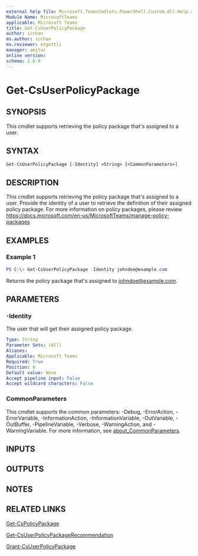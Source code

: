 ```yaml
---
external help file: Microsoft.TeamsCmdlets.PowerShell.Custom.dll-Help.xml
Module Name: MicrosoftTeams
applicable: Microsoft Teams
title: Get-CsUserPolicyPackage
author: icchan
ms.author: icchan
ms.reviewer: etgottli
manager: amitar
online version:
schema: 2.0.0
---
```


# Get-CsUserPolicyPackage

## SYNOPSIS

This cmdlet supports retrieving the policy package that's assigned to a user.

## SYNTAX

```
Get-CsUserPolicyPackage [-Identity] <String> [<CommonParameters>]
```

## DESCRIPTION

This cmdlet supports retrieving the policy package that's assigned to a user. Provide the identity of a user to retrieve the definition of their assigned policy package.
For more information on policy packages, please review https://docs.microsoft.com/en-us/MicrosoftTeams/manage-policy-packages

## EXAMPLES

### Example 1
```powershell
PS C:\> Get-CsUserPolicyPackage -Identity johndoe@example.com
```

Returns the policy package that's assigned to johndoe@example.com.

## PARAMETERS

### -Identity

The user that will get their assigned policy package.

```yaml
Type: String
Parameter Sets: (All)
Aliases:
Applicable: Microsoft Teams
Required: True
Position: 0
Default value: None
Accept pipeline input: False
Accept wildcard characters: False
```

### CommonParameters
This cmdlet supports the common parameters: -Debug, -ErrorAction, -ErrorVariable, -InformationAction, -InformationVariable, -OutVariable, -OutBuffer, -PipelineVariable, -Verbose, -WarningAction, and -WarningVariable. For more information, see [about_CommonParameters](https://go.microsoft.com/fwlink/?LinkID=113216).

## INPUTS

## OUTPUTS

## NOTES

## RELATED LINKS

[Get-CsPolicyPackage](Get-CsPolicyPackage.md)

[Get-CsUserPolicyPackageRecommendation](Get-CsUserPolicyPackageRecommendation.md)

[Grant-CsUserPolicyPackage](Grant-CsUserPolicyPackage.md)
